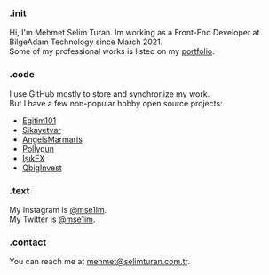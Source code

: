 ### .init
Hi, I'm Mehmet Selim Turan. Im working as a Front-End Developer at BilgeAdam Technology since March 2021.<br>
Some of my professional works is listed on my [portfolio](https://selimturan.com.tr/ref/).

### .code
I use GitHub mostly to store and synchronize my work.<br>
But I have a few non-popular hobby open source projects:

 - [Egitim101](https://egitim101.com)
 - [Sikayetvar](https://selimturan.com.tr/ref/sikayetvar/index.html)
 - [AngelsMarmaris](https://www.angelsmarmaris.com.tr)
 - [Pollygun](https://poligun.com.tr/)
 - [IşıkFX](https://www.isikmenkul.com)
 - [QbigInvest](https://qbiginvest.com)

### .text
My Instagram is [@mse1im](https://instagram.com/mse1im).<br>
My Twitter is [@mse1im](https://twitter.com/mse1im).

### .contact
You can reach me at [mehmet@selimturan.com.tr](mailto:mehmet@selimturan.com.tr).
